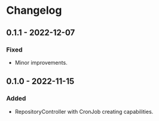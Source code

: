 # Changelog

## 0.1.1 - 2022-12-07

### Fixed

- Minor improvements.

## 0.1.0 - 2022-11-15

### Added

- RepositoryController with CronJob creating capabilities.
